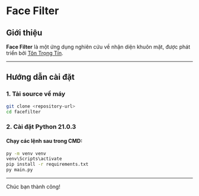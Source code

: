 # Face Filter

## Giới thiệu
**Face Filter** là một ứng dụng nghiên cứu về nhận diện khuôn mặt, được phát triển bởi [Tôn Trọng Tín](https://github.com/TinBKU).

---

## Hướng dẫn cài đặt

### 1. Tải source về máy
```bash
git clone <repository-url>
cd facefilter
```

### 2. Cài đặt Python 21.0.3

#### Chạy các lệnh sau trong CMD:
```bash
py -m venv venv
venv\Scripts\activate
pip install -r requirements.txt
py main.py
```

---

Chúc bạn thành công!
